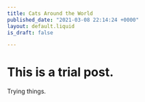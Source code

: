 ```yaml
---
title: Cats Around the World
published_date: "2021-03-08 22:14:24 +0000"
layout: default.liquid
is_draft: false

---
```

# This is a trial post.

Trying things.
